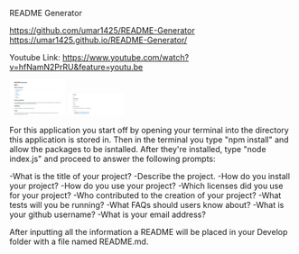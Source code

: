 README Generator

https://github.com/umar1425/README-Generator
https://umar1425.github.io/README-Generator/

Youtube Link:
https://www.youtube.com/watch?v=hfNamN2PrRU&feature=youtu.be

<img src="images/1.png" width="100">
<img src="images/2.png" width="100">


For this application you start off by opening your terminal into the directory this application is stored in. Then in the terminal you type "npm install" and allow the packages to be isntalled. After they're installed, type "node index.js" and proceed to answer the following prompts:

-What is the title of your project?
-Describe the project.
-How do you install your project?
-How do you use your project?
-Which licenses did you use for your project?
-Who contributed to the creation of your project?
-What tests will you be running?
-What FAQs should users know about?
-What is your github username?
-What is your email address?

After inputting all the information a README will be placed in your Develop folder with a file named README.md. 